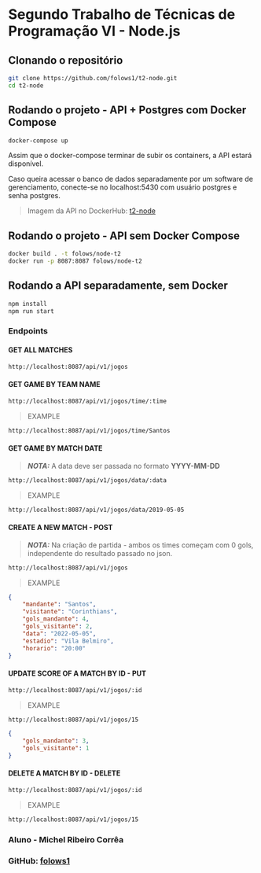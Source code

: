 # Segundo Trabalho de Técnicas de Programação VI - Node.js


## Clonando o repositório

```bash
git clone https://github.com/folows1/t2-node.git
cd t2-node
```

## Rodando o projeto - API + Postgres com Docker Compose

```bash
docker-compose up
```

Assim que o docker-compose terminar de subir os containers, a API estará disponível.

Caso queira acessar o banco de dados separadamente por um software de gerenciamento, conecte-se no localhost:5430 com usuário postgres e senha postgres.

> Imagem da API no DockerHub: [t2-node](https://hub.docker.com/r/folows/node-t2/)

## Rodando o projeto - API sem Docker Compose

```bash
docker build . -t folows/node-t2
docker run -p 8087:8087 folows/node-t2
```

## Rodando a API separadamente, sem Docker

```bash
npm install
npm run start
```

### Endpoints


#### GET ALL MATCHES
```bash
http://localhost:8087/api/v1/jogos
```

#### GET GAME BY TEAM NAME
```bash
http://localhost:8087/api/v1/jogos/time/:time
```
> EXAMPLE
```bash
http://localhost:8087/api/v1/jogos/time/Santos
```

#### GET GAME BY MATCH DATE
> **_NOTA:_** A data deve ser passada no formato **YYYY-MM-DD**
```bash
http://localhost:8087/api/v1/jogos/data/:data
```
> EXAMPLE
```bash
http://localhost:8087/api/v1/jogos/data/2019-05-05
```

#### CREATE A NEW MATCH - POST
> **_NOTA:_** Na criação de partida - ambos os times começam com 0 gols, independente do resultado passado no json.
```bash
http://localhost:8087/api/v1/jogos
```
> EXAMPLE
```json
{
    "mandante": "Santos",
    "visitante": "Corinthians",
    "gols_mandante": 4,
    "gols_visitante": 2,
    "data": "2022-05-05",
    "estadio": "Vila Belmiro",
    "horario": "20:00"
}
```

#### UPDATE SCORE OF A MATCH BY ID - PUT
```bash
http://localhost:8087/api/v1/jogos/:id
```
> EXAMPLE
```bash
http://localhost:8087/api/v1/jogos/15
```

```json
{
    "gols_mandante": 3,
    "gols_visitante": 1
}
```

#### DELETE A MATCH BY ID - DELETE
```bash
http://localhost:8087/api/v1/jogos/:id
```
> EXAMPLE
```bash
http://localhost:8087/api/v1/jogos/15
```

### Aluno - Michel Ribeiro Corrêa
### GitHub: [folows1](https://github.com/folows1)
